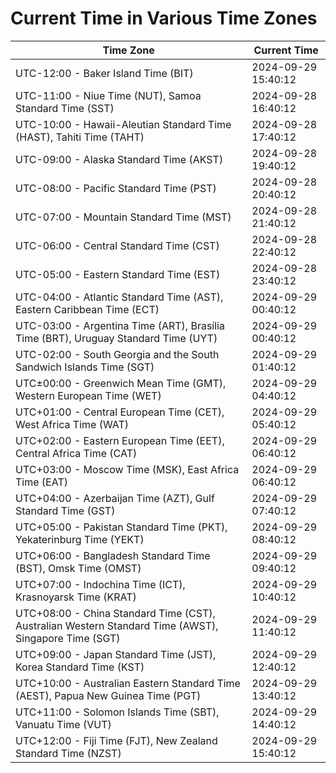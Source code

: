 # Current Time in Various Time Zones

| Time Zone | Current Time |
|-----------|--------------|
| UTC-12:00 - Baker Island Time (BIT) | 2024-09-29 15:40:12 |
| UTC-11:00 - Niue Time (NUT), Samoa Standard Time (SST) | 2024-09-28 16:40:12 |
| UTC-10:00 - Hawaii-Aleutian Standard Time (HAST), Tahiti Time (TAHT) | 2024-09-28 17:40:12 |
| UTC-09:00 - Alaska Standard Time (AKST) | 2024-09-28 19:40:12 |
| UTC-08:00 - Pacific Standard Time (PST) | 2024-09-28 20:40:12 |
| UTC-07:00 - Mountain Standard Time (MST) | 2024-09-28 21:40:12 |
| UTC-06:00 - Central Standard Time (CST) | 2024-09-28 22:40:12 |
| UTC-05:00 - Eastern Standard Time (EST) | 2024-09-28 23:40:12 |
| UTC-04:00 - Atlantic Standard Time (AST), Eastern Caribbean Time (ECT) | 2024-09-29 00:40:12 |
| UTC-03:00 - Argentina Time (ART), Brasília Time (BRT), Uruguay Standard Time (UYT) | 2024-09-29 00:40:12 |
| UTC-02:00 - South Georgia and the South Sandwich Islands Time (SGT) | 2024-09-29 01:40:12 |
| UTC±00:00 - Greenwich Mean Time (GMT), Western European Time (WET) | 2024-09-29 04:40:12 |
| UTC+01:00 - Central European Time (CET), West Africa Time (WAT) | 2024-09-29 05:40:12 |
| UTC+02:00 - Eastern European Time (EET), Central Africa Time (CAT) | 2024-09-29 06:40:12 |
| UTC+03:00 - Moscow Time (MSK), East Africa Time (EAT) | 2024-09-29 06:40:12 |
| UTC+04:00 - Azerbaijan Time (AZT), Gulf Standard Time (GST) | 2024-09-29 07:40:12 |
| UTC+05:00 - Pakistan Standard Time (PKT), Yekaterinburg Time (YEKT) | 2024-09-29 08:40:12 |
| UTC+06:00 - Bangladesh Standard Time (BST), Omsk Time (OMST) | 2024-09-29 09:40:12 |
| UTC+07:00 - Indochina Time (ICT), Krasnoyarsk Time (KRAT) | 2024-09-29 10:40:12 |
| UTC+08:00 - China Standard Time (CST), Australian Western Standard Time (AWST), Singapore Time (SGT) | 2024-09-29 11:40:12 |
| UTC+09:00 - Japan Standard Time (JST), Korea Standard Time (KST) | 2024-09-29 12:40:12 |
| UTC+10:00 - Australian Eastern Standard Time (AEST), Papua New Guinea Time (PGT) | 2024-09-29 13:40:12 |
| UTC+11:00 - Solomon Islands Time (SBT), Vanuatu Time (VUT) | 2024-09-29 14:40:12 |
| UTC+12:00 - Fiji Time (FJT), New Zealand Standard Time (NZST) | 2024-09-29 15:40:12 |
